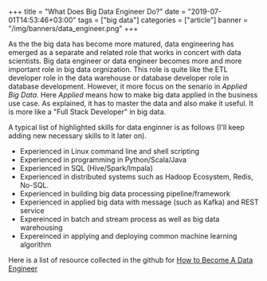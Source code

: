 +++
title = "What Does Big Data Engineer Do?"
date = "2019-07-01T14:53:46+03:00"
tags = ["big data"]
categories = ["article"]
banner = "/img/banners/data_engineer.png"
+++

As the the big data has become more matured, data engineering has emerged as a separate and related role that works in concert with data scientists. Big data engineer or data engineer becomes more and more important role in big data orgnization. This role is quite like the ETL developer role in the data warehouse or database developer role in database development. However, it more focus on the senario in *Applied Big Data*. Here *Applied* means how to make big data applied in the business use case. As explained, it has to master the data and also make it useful. It is more like a "Full Stack Developer" in big data.

A typical list of highlighted skills for data enginner is as follows (I'll keep adding new necessary skills to it later on).

* Experienced in Linux command line and shell scripting
* Experienced in programming in Python/Scala/Java
* Experienced in SQL (Hive/Spark/Impala)
* Experienced in distributed systems such as Hadoop Ecosystem, Redis, No-SQL.
* Experienced in building big data processing pipeline/framework
* Experienced in applied big data with message (such as Kafka) and REST service
* Expereinced in batch and stream process as well as big data warehousing
* Expereinced in applying and deploying common machine learning algorithm

Here is a list of resource collected in the github for [How to Become A Data Engineer](https://github.com/adilkhash/Data-Engineering-HowTo)


 